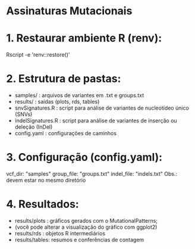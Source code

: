 Assinaturas Mutacionais
=======================================================

# 1. Restaurar ambiente R (renv):
   Rscript -e 'renv::restore()'

# 2. Estrutura de pastas:
   - samples/ : arquivos de variantes em .txt e groups.txt
   - results/ : saídas (plots, rds, tables)
   - snvSignatures.R : script para análise de variantes de nucleotídeo único (SNVs)
   - indelSignatures.R : script para análise de variantes de inserção ou deleção (InDel)
   - config.yaml : configurações de caminhos

# 3. Configuração (config.yaml):
   vcf_dir: "samples"
   group_file: "groups.txt"
   indel_file: "indels.txt"
   Obs.: devem estar no mesmo diretório

# 4.  Resultados:
   - results/plots : gráficos gerados com o MutationalPatterns;
   - (você pode alterar a visualização do gráfico com ggplot2)
   - results/rds   : objetos R intermediários
   - results/tables: resumos e conferências de contagem

